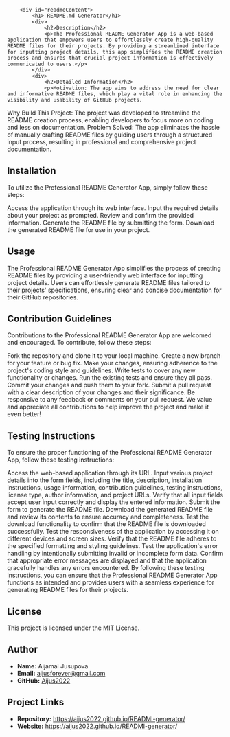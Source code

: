 
        <div id="readmeContent">
            <h1> README.md Generator</h1>
            <div>
                <h2>Description</h2>
                <p>The Professional README Generator App is a web-based application that empowers users to effortlessly create high-quality README files for their projects. By providing a streamlined interface for inputting project details, this app simplifies the README creation process and ensures that crucial project information is effectively communicated to users.</p>
            </div>
            <div>
                <h2>Detailed Information</h2>
                <p>Motivation: The app aims to address the need for clear and informative README files, which play a vital role in enhancing the visibility and usability of GitHub projects.
Why Build This Project: The project was developed to streamline the README creation process, enabling developers to focus more on coding and less on documentation.
Problem Solved: The app eliminates the hassle of manually crafting README files by guiding users through a structured input process, resulting in professional and comprehensive project documentation.</p>
            </div>
            <div>
                <h2>Installation</h2>
                <p>To utilize the Professional README Generator App, simply follow these steps:

Access the application through its web interface.
Input the required details about your project as prompted.
Review and confirm the provided information.
Generate the README file by submitting the form.
Download the generated README file for use in your project.</p>
            </div>
            <div>
                <h2>Usage</h2>
                <p>The Professional README Generator App simplifies the process of creating README files by providing a user-friendly web interface for inputting project details. Users can effortlessly generate README files tailored to their projects' specifications, ensuring clear and concise documentation for their GitHub repositories.</p>
            </div>
            <div>
                <h2>Contribution Guidelines</h2>
                <p>Contributions to the Professional README Generator App are welcomed and encouraged. To contribute, follow these steps:

Fork the repository and clone it to your local machine.
Create a new branch for your feature or bug fix.
Make your changes, ensuring adherence to the project's coding style and guidelines.
Write tests to cover any new functionality or changes.
Run the existing tests and ensure they all pass.
Commit your changes and push them to your fork.
Submit a pull request with a clear description of your changes and their significance.
Be responsive to any feedback or comments on your pull request.
We value and appreciate all contributions to help improve the project and make it even better!</p>
            </div>
            <div>
                <h2>Testing Instructions</h2>
                <p>To ensure the proper functioning of the Professional README Generator App, follow these testing instructions:

Access the web-based application through its URL.
Input various project details into the form fields, including the title, description, installation instructions, usage information, contribution guidelines, testing instructions, license type, author information, and project URLs.
Verify that all input fields accept user input correctly and display the entered information.
Submit the form to generate the README file.
Download the generated README file and review its contents to ensure accuracy and completeness.
Test the download functionality to confirm that the README file is downloaded successfully.
Test the responsiveness of the application by accessing it on different devices and screen sizes.
Verify that the README file adheres to the specified formatting and styling guidelines.
Test the application's error handling by intentionally submitting invalid or incomplete form data.
Confirm that appropriate error messages are displayed and that the application gracefully handles any errors encountered.
By following these testing instructions, you can ensure that the Professional README Generator App functions as intended and provides users with a seamless experience for generating README files for their projects.</p>
            </div>
            <div>
                <h2>License</h2>
                <p>This project is licensed under the MIT License.</p>
            </div>
            <div>
                <h2>Author</h2>
                <ul>
                    <li><strong>Name:</strong> Aijamal Jusupova</li>
                    <li><strong>Email:</strong> aijusforever@gmail.com</li>
                    <li><strong>GitHub:</strong> <a href="https://github.com/Aijus2022">Aijus2022</a></li>
                </ul>
            </div>
            <div>
                <h2>Project Links</h2>
                <ul>
                    <li><strong>Repository:</strong> <a href="https://aijus2022.github.io/READMI-generator/">https://aijus2022.github.io/READMI-generator/</a></li>
                    <li><strong>Website:</strong> <a href="https://aijus2022.github.io/READMI-generator/">https://aijus2022.github.io/READMI-generator/</a></li>
                </ul>
            </div>
        </div>
    
